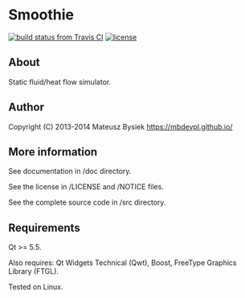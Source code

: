 Smoothie
========

[![build status from Travis CI](https://travis-ci.com/mbdevpl/Smoothie.svg?branch=master)](https://travis-ci.com/mbdevpl/Smoothie)
[![license](https://img.shields.io/github/license/mbdevpl/Smoothie.svg)](https://github.com/mbdevpl/Smoothie)

## About

Static fluid/heat flow simulator.

## Author

Copyright (C) 2013-2014  Mateusz Bysiek  https://mbdevpl.github.io/

## More information

See documentation in /doc directory.

See the license in /LICENSE and /NOTICE files.

See the complete source code in /src directory.

## Requirements

Qt >= 5.5.

Also requires: Qt Widgets Technical (Qwt), Boost, FreeType Graphics Library (FTGL).

Tested on Linux.
